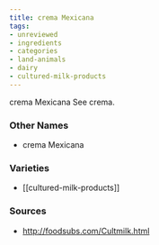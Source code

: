 ```yaml
---
title: crema Mexicana
tags:
- unreviewed
- ingredients
- categories
- land-animals
- dairy
- cultured-milk-products
---
```

crema Mexicana See crema.

### Other Names

* crema Mexicana

### Varieties

* [[cultured-milk-products]]

### Sources
* http://foodsubs.com/Cultmilk.html
